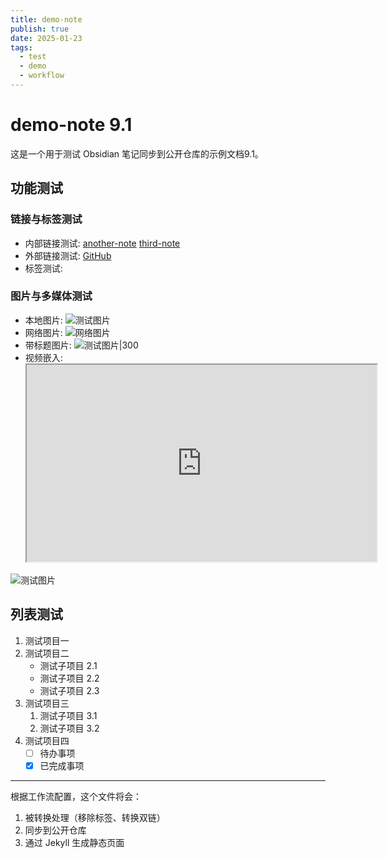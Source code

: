 ```yaml
---
title: demo-note
publish: true
date: 2025-01-23
tags:
  - test
  - demo
  - workflow
---
```

# demo-note 9.1

这是一个用于测试 Obsidian 笔记同步到公开仓库的示例文档9.1。

## 功能测试

### 链接与标签测试
- 内部链接测试: [another-note](another-note.md) [third-note](third-note.md)
- 外部链接测试: [GitHub](https://github.com)
- 标签测试:   

### 图片与多媒体测试
- 本地图片: ![测试图片](assets/test-image.png)
- 网络图片: ![网络图片](https://example.com/image.jpg)
- 带标题图片: ![测试图片|300](assets/test-image.png "图片标题")
- 视频嵌入: <iframe width="560" height="315" src="https://www.youtube.com/embed/xxx"></iframe>

![测试图片](assets/test-image.png)

## 列表测试

1. 测试项目一
2. 测试项目二
   - 测试子项目 2.1
   - 测试子项目 2.2
   - 测试子项目 2.3
3. 测试项目三
   1. 测试子项目 3.1
   2. 测试子项目 3.2
4. 测试项目四
   - [ ] 待办事项
   - [x] 已完成事项

---

根据工作流配置，这个文件将会：
1. 被转换处理（移除标签、转换双链）
2. 同步到公开仓库
3. 通过 Jekyll 生成静态页面


